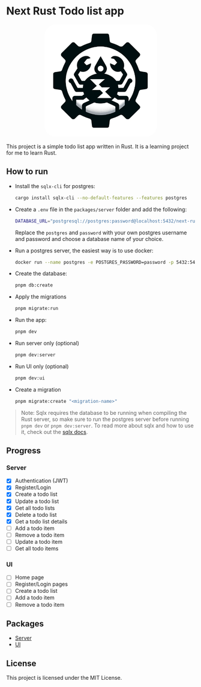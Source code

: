 # Next Rust Todo list app

<!-- Logo centered -->

<p align="center">
  <img src="packages/ui/public/logo.png" alt="Next Rust Todo list app" width="300" style="border-radius: 30px;" />

</p>

This project is a simple todo list app written in Rust. It is a learning project for me to learn Rust.

## How to run

- Install the `sqlx-cli` for postgres:

  ```bash
  cargo install sqlx-cli --no-default-features --features postgres
  ```

- Create a `.env` file in the `packages/server` folder and add the following:

  ```bash
  DATABASE_URL="postgresql://postgres:password@localhost:5432/next-rust-todolist"
  ```

  Replace the `postgres` and `password` with your own postgres username and password and choose a database name of your choice.

- Run a postgres server, the easiest way is to use docker:

  ```bash
  docker run --name postgres -e POSTGRES_PASSWORD=password -p 5432:5432 -d next-rust-todolist
  ```

- Create the database:

  ```bash
  pnpm db:create
  ```

- Apply the migrations

  ```bash
  pnpm migrate:run
  ```

- Run the app:

  ```bash
  pnpm dev
  ```

- Run server only (optional)

  ```bash
  pnpm dev:server
  ```

- Run UI only (optional)

  ```bash
  pnpm dev:ui
  ```

- Create a migration

  ```bash
  pnpm migrate:create "<migration-name>"
  ```

> Note: Sqlx requires the database to be running when compiling the Rust server, so make sure to run the postgres server before running `pnpm dev` or `pnpm dev:server`. To read more about sqlx and how to use it, check out the [sqlx docs](https://github.com/launchbadge/sqlx).

## Progress

### Server

- [x] Authentication (JWT)
- [x] Register/Login
- [x] Create a todo list
- [x] Update a todo list
- [x] Get all todo lists
- [x] Delete a todo list
- [x] Get a todo list details
- [ ] Add a todo item
- [ ] Remove a todo item
- [ ] Update a todo item
- [ ] Get all todo items

### UI

- [ ] Home page
- [ ] Register/Login pages
- [ ] Create a todo list
- [ ] Add a todo item
- [ ] Remove a todo item

## Packages

- [Server](/packages/server/)
- [UI](/packages/ui/)

## License

This project is licensed under the MIT License.
